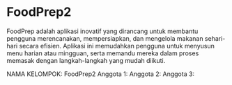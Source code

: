 # FoodPrep2
FoodPrep adalah aplikasi inovatif yang dirancang untuk membantu pengguna merencanakan, mempersiapkan, dan mengelola makanan sehari-hari secara efisien. Aplikasi ini memudahkan pengguna untuk menyusun menu harian atau mingguan, serta memandu mereka dalam proses memasak dengan langkah-langkah yang mudah diikuti.

NAMA KELOMPOK: FoodPrep2
Anggota 1: 
Anggota 2: 
Anggota 3: 
